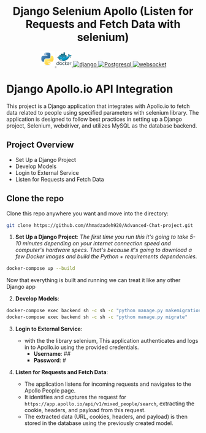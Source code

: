 
<div align="center">
<h1 align="center">Django Selenium Apollo (Listen for Requests and Fetch Data with selenium)</h1>
</div>
<p align="center">
<a href="https://www.python.org" target="_blank"> <img src="https://raw.githubusercontent.com/devicons/devicon/master/icons/python/python-original.svg" alt="python" width="40" height="40"/> </a>
<a href="https://www.docker.com/" target="_blank"> <img src="https://raw.githubusercontent.com/devicons/devicon/master/icons/docker/docker-original-wordmark.svg" alt="docker" width="40" height="40"/> </a>
<a href="https://www.djangoproject.com/" target="_blank"> <img src="https://img.icons8.com/?size=100&id=qV-JzWYl9dzP&format=png&color=000000" alt="django" width="40" height="40"/> </a>
<a href="https://www.mysql.com/" target="_blank"> <img src="https://img.icons8.com/?size=100&id=qGUfLiYi1bRN&format=png&color=000000" alt="Postgresql" width="40" height="40"/> </a>
<a href="https://selenium-python.readthedocs.io/" target="_blank"> <img src="https://img.icons8.com/?size=100&id=gKrpNQQqVHmZ&format=png&color=000000" alt="websocket" width="40" height="40"/> </a>

</p>


# Django Apollo.io API Integration

This project is a Django application that integrates with Apollo.io to fetch data related to people using specified parameters with selenium library. The application is designed to follow best practices in setting up a Django project, Selenium, webdriver, and utilizes MySQL as the database backend.

## Project Overview
-  Set Up a Django Project
- Develop Models
- Login to External Service
- Listen for Requests and Fetch Data

## Clone the repo
Clone this repo anywhere you want and move into the directory:
```bash
git clone https://github.com/Ahmadzadeh920/Advanced-Chat-project.git
```

1. **Set Up a Django Project**: 
  *The first time you run this it's going to take 5-10 minutes depending on your
internet connection speed and computer's hardware specs. That's because it's
going to download a few Docker images and build the Python + requirements dependencies.*

```bash
docker-compose up --build
```


Now that everything is built and running we can treat it like any other Django
app

2. **Develop Models**: 
```bash
docker-compose exec backend sh -c sh -c "python manage.py makemigrations"
docker-compose exec backend sh -c sh -c "python manage.py migrate"
 ```  

3. **Login to External Service**: 
   - with the the library selenium, This application authenticates and logs in to Apollo.io using the provided credentials.
     - **Username**: ##
     - **Password**: #

4. **Listen for Requests and Fetch Data**: 
   - The application listens for incoming requests and navigates to the Apollo People page.
   - It identifies and captures the request for `https://app.apollo.io/api/v1/mixed_people/search`, extracting the cookie, headers, and payload from this request.
   - The extracted data (URL, cookies, headers, and payload) is then stored in the database using the previously created model.

